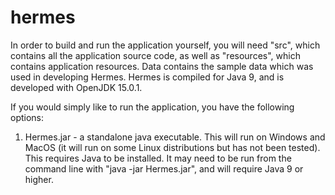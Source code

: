# hermes

In order to build and run the application yourself, you will need "src", which contains all the application source code, as well as "resources", which contains application resources. Data contains the sample data which was used in developing Hermes. Hermes is compiled for Java 9, and is developed with OpenJDK 15.0.1.

If you would simply like to run the application, you have the following options:
1. Hermes.jar - a standalone java executable. This will run on Windows and MacOS (it will run on some Linux distributions but has not been tested). This requires Java to be installed. It may need to be run from the command line with "java -jar Hermes.jar", and will require Java 9 or higher.
